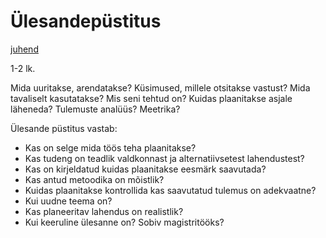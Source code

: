# Ülesandepüstitus

[juhend](https://courses.cs.ttu.ee/pages/%C3%9Clesandep%C3%BCstitus)

1-2 lk.

Mida uuritakse, arendatakse?
Küsimused, millele otsitakse vastust?
Mida tavaliselt kasutatakse? Mis seni tehtud on?
Kuidas plaanitakse asjale läheneda?
Tulemuste analüüs? Meetrika?


Ülesande püstitus vastab:

* Kas on selge mida töös teha plaanitakse?
* Kas tudeng on teadlik valdkonnast ja alternatiivsetest lahendustest?
* Kas on kirjeldatud kuidas plaanitakse eesmärk saavutada?
* Kas antud metoodika on mõistlik?
* Kuidas plaanitakse kontrollida kas saavutatud tulemus on adekvaatne?
* Kui uudne teema on?
* Kas planeeritav lahendus on realistlik?
* Kui keeruline ülesanne on? Sobiv magistritööks?
